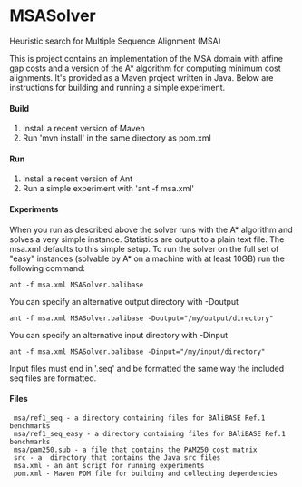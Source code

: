 MSASolver
=========

Heuristic search for Multiple Sequence Alignment (MSA)

This is project contains an implementation of the MSA domain with
affine gap costs and a version of the A* algorithm for computing
minimum cost alignments.  It's provided as a Maven project written in
Java.  Below are instructions for building and running a simple
experiment.

#### Build

1. Install a recent version of Maven
2. Run 'mvn install' in the same directory as pom.xml

#### Run

1. Install a recent version of Ant
2. Run a simple experiment with 'ant -f msa.xml'

#### Experiments

When you run as described above the solver runs with the A* algorithm
and solves a very simple instance.  Statistics are output to a
plain text file.  The msa.xml defaults to this simple setup.  To run
the solver on the full set of "easy" instances (solvable by A* on a
machine with at least 10GB) run the following command:

    ant -f msa.xml MSASolver.balibase

You can specify an alternative output directory with -Doutput

    ant -f msa.xml MSASolver.balibase -Doutput="/my/output/directory"

You can specify an alternative input directory with -Dinput

    ant -f msa.xml MSASolver.balibase -Dinput="/my/input/directory"

Input files must end in '.seq' and be formatted the same way the
included seq files are formatted.

#### Files

     msa/ref1_seq - a directory containing files for BAliBASE Ref.1 benchmarks  
     msa/ref1_seq_easy - a directory containing files for BAliBASE Ref.1 benchmarks  
     msa/pam250.sub - a file that contains the PAM250 cost matrix  
     src - a  directory that contains the Java src files  
     msa.xml - an ant script for running experiments  
     pom.xml - Maven POM file for building and collecting dependencies  